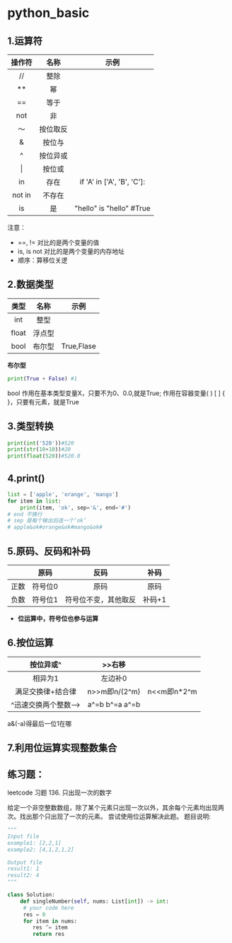 # python_basic
## 1.运算符
|  操作符| 名称 |示例|
|:--:|:--:|:--:|
|  //|  整除|
|**  |幂  |
|==|等于|
|not|非|
|～|按位取反|
|&|按位与|
|^|按位异或|
|\||按位或|
|in|存在|if 'A' in ['A', 'B', 'C']:|
|not in|不存在|
|is|是|"hello" is "hello" #True|

注意：
- ==, != 对比的是两个变量的值
- is, is not 对比的是两个变量的内存地址 
- 顺序：算移位关逻
## 2.数据类型
|类型|名称|示例|
|:--:|:--:|:--:|
|int|整型||
|float|浮点型|
|bool|布尔型|True,Flase|

**布尔型**
```python
print(True + False) #1
```
bool
作用在基本类型变量X，只要不为0、0.0,就是True;
作用在容器变量( ) [ ] { }，只要有元素，就是True

## 3.类型转换
```python
print(int('520'))#520
print(str(10+10))#20
print(float(520))#520.0
```

## 4.print()
```python
list = ['apple', 'orange', 'mango']
for item in list:
    print(item, 'ok', sep='&', end='#')
# end 不换行
# sep 是每个输出后连一个‘ok’
# apple&ok#orange&ok#mango&ok#
```
## 5.原码、反码和补码
||原码|反码|补码|
|:--:|:--:|:--:|:--:|
|正数|符号位0|原码|原码|
|负数|符号位1|符号位不变，其他取反|补码+1|
- **位运算中，符号位也参与运算**

## 6.按位运算

|按位异或^|>>右移||
|:--:|:--:|:--:|
|相异为1|左边补0||
|满足交换律+结合律|n>>m即n/(2^m)|n<<m即n*2^m|
|^迅速交换两个整数-->|a^=b b^=a a^=b||
a&(-a)得最后一位1在哪

## 7.利用位运算实现整数集合


## 练习题：

leetcode 习题 136. 只出现一次的数字

给定一个非空整数数组，除了某个元素只出现一次以外，其余每个元素均出现两次。找出那个只出现了一次的元素。
尝试使用位运算解决此题。
题目说明:
```python
"""
Input file
example1: [2,2,1]
example2: [4,1,2,1,2]

Output file
result1: 1
result2: 4
"""

class Solution:
    def singleNumber(self, nums: List[int]) -> int:    
     # your code here
     res = 0
     for item in nums:
        res ^= item
        return res
```     